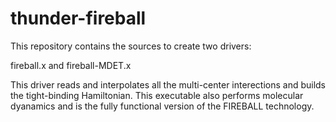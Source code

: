 # thunder-fireball
This repository contains the sources to create two drivers:

fireball.x and fireball-MDET.x

This driver reads and interpolates all the multi-center interections and 
builds the tight-binding Hamiltonian.  This executable also performs 
molecular dyanamics and is the fully functional version of the FIREBALL 
technology. 
